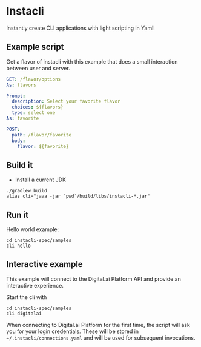 # Instacli

Instantly create CLI applications with light scripting in Yaml!

## Example script

Get a flavor of instacli with this example that does a small interaction between user and server.

```yaml
GET: /flavor/options
As: flavors

Prompt:
  description: Select your favorite flavor
  choices: ${flavors}
  type: select one
As: favorite

POST:
  path: /flavor/favorite
  body:
    flavor: ${favorite}
```

## Build it

* Install a current JDK

```commandline
./gradlew build
alias cli="java -jar `pwd`/build/libs/instacli-*.jar"
```

## Run it

Hello world example:

```commandline
cd instacli-spec/samples
cli hello
```

## Interactive example

This example will connect to the Digital.ai Platform API and provide an interactive experience.

Start the cli with

```commandline
cd instacli-spec/samples
cli digitalai
```

When connecting to Digital.ai Platform for the first time, the script will ask you for your login credentials. These will be stored
in `~/.instacli/connections.yaml` and will be used for subsequent invocations.
